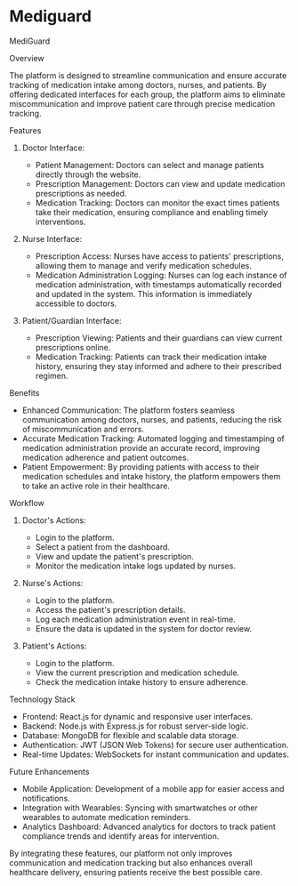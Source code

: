# Mediguard
MediGuard

Overview

The platform is designed to streamline communication and ensure accurate tracking of medication intake among doctors, nurses, and patients. By offering dedicated interfaces for each group, the platform aims to eliminate miscommunication and improve patient care through precise medication tracking.

Features

1. Doctor Interface:
   - Patient Management: Doctors can select and manage patients directly through the website.
   - Prescription Management: Doctors can view and update medication prescriptions as needed.
   - Medication Tracking: Doctors can monitor the exact times patients take their medication, ensuring compliance and enabling timely interventions.

2. Nurse Interface:
   - Prescription Access: Nurses have access to patients' prescriptions, allowing them to manage and verify medication schedules.
   - Medication Administration Logging: Nurses can log each instance of medication administration, with timestamps automatically recorded and updated in the system. This information is immediately accessible to doctors.
   
3. Patient/Guardian Interface:
   - Prescription Viewing: Patients and their guardians can view current prescriptions online.
   - Medication Tracking: Patients can track their medication intake history, ensuring they stay informed and adhere to their prescribed regimen.

Benefits

- Enhanced Communication: The platform fosters seamless communication among doctors, nurses, and patients, reducing the risk of miscommunication and errors.
- Accurate Medication Tracking: Automated logging and timestamping of medication administration provide an accurate record, improving medication adherence and patient outcomes.
- Patient Empowerment: By providing patients with access to their medication schedules and intake history, the platform empowers them to take an active role in their healthcare.

Workflow

1. Doctor's Actions:
   - Login to the platform.
   - Select a patient from the dashboard.
   - View and update the patient's prescription.
   - Monitor the medication intake logs updated by nurses.

2. Nurse's Actions:
   - Login to the platform.
   - Access the patient's prescription details.
   - Log each medication administration event in real-time.
   - Ensure the data is updated in the system for doctor review.

3. Patient's Actions:
   - Login to the platform.
   - View the current prescription and medication schedule.
   - Check the medication intake history to ensure adherence.

Technology Stack

- Frontend: React.js for dynamic and responsive user interfaces.
- Backend: Node.js with Express.js for robust server-side logic.
- Database: MongoDB for flexible and scalable data storage.
- Authentication: JWT (JSON Web Tokens) for secure user authentication.
- Real-time Updates: WebSockets for instant communication and updates.

Future Enhancements

- Mobile Application: Development of a mobile app for easier access and notifications.
- Integration with Wearables: Syncing with smartwatches or other wearables to automate medication reminders.
- Analytics Dashboard: Advanced analytics for doctors to track patient compliance trends and identify areas for intervention.

By integrating these features, our platform not only improves communication and medication tracking but also enhances overall healthcare delivery, ensuring patients receive the best possible care.
